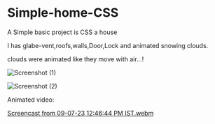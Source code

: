 # Simple-home-CSS

A Simple basic project is CSS a house

I has glabe-vent,roofs,walls,Door,Lock and animated snowing 
 clouds.

clouds were animated like they move with air...!


![Screenshot (1)](https://github.com/SAMUDHRA/Simple-home-CSS/assets/138601770/ac2d0924-cd41-4a11-88e8-a12e8686ed1d)


![Screenshot (2)](https://github.com/SAMUDHRA/Simple-home-CSS/assets/138601770/dc45305e-1901-4c14-bc8c-87474b14313c)



Animated video:

[Screencast from 09-07-23 12:46:44 PM IST.webm](https://github.com/SAMUDHRA/Simple-home-CSS/assets/138601770/efb32c65-3f19-42ca-9f56-3f3d83b0aa3e)
